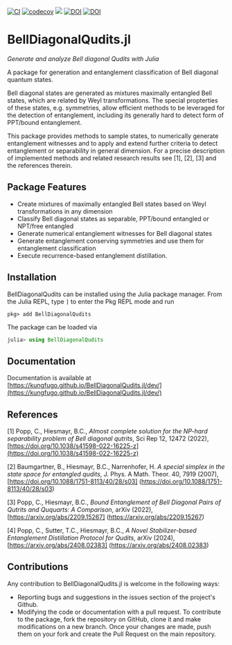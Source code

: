 [![CI][ci-img]][ci-url]
[![codecov][cov-img]][cov-url]
[![][docs-dev-img]][docs-dev-url]
[![DOI](https://zenodo.org/badge/506929284.svg)](https://zenodo.org/badge/latestdoi/506929284)
[![DOI](https://joss.theoj.org/papers/10.21105/joss.04924/status.svg)](https://doi.org/10.21105/joss.04924)


[ci-img]: https://github.com/kungfugo/BellDiagonalQudits.jl/actions/workflows/CI.yml/badge.svg
[ci-url]: https://github.com/kungfugo/BellDiagonalQudits.jl/actions/workflows/CI.yml
[cov-img]: http://codecov.io/github/kungfugo/BellDiagonalQudits.jl/coverage.svg
[cov-url]: https://codecov.io/github/kungfugo/BellDiagonalQudits.jl
[docs-dev-img]: https://img.shields.io/badge/docs-dev-blue.svg
[docs-dev-url]: https://kungfugo.github.io/BellDiagonalQudits.jl/dev/

# BellDiagonalQudits.jl

_Generate and analyze Bell diagonal Qudits with Julia_

A package for generation and entanglement classification of Bell diagonal quantum states.

Bell diagonal states are generated as mixtures maximally entangled Bell states, which are related by Weyl transformations. The special propterties of these states, e.g. symmetries, allow efficient methods to be leveraged for the detection of entanglement, including its generally hard to detect form of PPT/bound entanglement.

This package provides methods to sample states, to numerically generate entanglement witnesses and to apply and extend further criteria to detect entanglement or separability in general dimension. For a precise description of implemented methods and related research results see [1], [2], [3] and the references therein.

## Package Features

- Create mixtures of maximally entangled Bell states based on Weyl transformations in any dimension
- Classify Bell diagonal states as separable, PPT/bound entangled or NPT/free entangled
- Generate numerical entanglement witnesses for Bell diagonal states
- Generate entanglement conserving symmetries and use them for entanglement classification
- Execute recurrence-based entanglement distillation.

## Installation

BellDiagonalQudits can be installed using the Julia package manager. From the Julia REPL, type `]` to enter the Pkg REPL mode and run

```
pkg> add BellDiagonalQudits
```

The package can be loaded via

```julia
julia> using BellDiagonalQudits
```

## Documentation

Documentation is available at [https://kungfugo.github.io/BellDiagonalQudits.jl/dev/](https://kungfugo.github.io/BellDiagonalQudits.jl/dev/)

## References

[1] Popp, C., Hiesmayr, B.C., _Almost complete solution for the NP-hard separability problem of Bell diagonal qutrits_, Sci Rep 12, 12472 (2022), [https://doi.org/10.1038/s41598-022-16225-z](https://doi.org/10.1038/s41598-022-16225-z)

[2] Baumgartner, B., Hiesmayr, B.C., Narrenhofer, H. _A special simplex in the state space for entangled qudits_, J. Phys. A Math. Theor. 40, 7919 (2007), [https://doi.org/10.1088/1751-8113/40/28/s03] (https://doi.org/10.1088/1751-8113/40/28/s03)

[3] Popp, C., Hiesmayr, B.C., _Bound Entanglement of Bell Diagonal Pairs of Qutrits and Ququarts: A Comparison_, arXiv (2022), [https://arxiv.org/abs/2209.15267] (https://arxiv.org/abs/2209.15267)

[4] Popp, C., Sutter, T.C., Hiesmayr, B.C., _A Novel Stabilizer-based Entanglement Distillation Protocol for Qudits_, arXiv (2024), [https://arxiv.org/abs/2408.02383] (https://arxiv.org/abs/2408.02383)

## Contributions

Any contribution to BellDiagonalQudits.jl is welcome in the following ways:

  * Reporting bugs and suggestions in the issues section of the project's Github.
  * Modifying the code or documentation with a pull request. To contribute to the package, fork the repository on GitHub, clone it and make modifications on a new branch. Once your changes are made, push them on your fork and create the Pull Request on the main repository.


